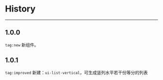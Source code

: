 # History

---

## 1.0.0

`tag:new` 新组件。

## 1.0.1

`tag:improved` 新建：`ui-list-vertical`，可生成竖列水平若干份等分的列表